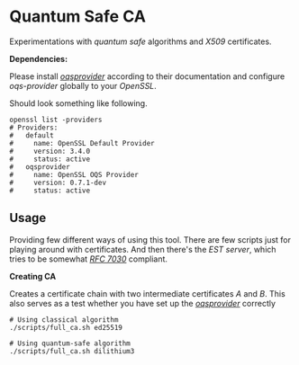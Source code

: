 # Quantum Safe CA

Experimentations with _quantum safe_ algorithms and _X509_ certificates.

**Dependencies:**

Please install [_oqsprovider_](https://github.com/open-quantum-safe/oqs-provider) according to their documentation and configure _oqs-provider_ globally to your _OpenSSL_.

Should look something like following.

```shell
openssl list -providers
# Providers:
#   default
#     name: OpenSSL Default Provider
#     version: 3.4.0
#     status: active
#   oqsprovider
#     name: OpenSSL OQS Provider
#     version: 0.7.1-dev
#     status: active
```

## Usage

Providing few different ways of using this tool. There are few scripts just for playing around with certificates. And then there's the _EST server_, which tries to be somewhat [_RFC 7030_](https://datatracker.ietf.org/doc/html/rfc7030) compliant.

**Creating CA**

Creates a certificate chain with two intermediate certificates _A_ and _B_. This also serves as a test whether you have set up the [_oqsprovider_](https://github.com/open-quantum-safe/oqs-provider) correctly

```shell
# Using classical algorithm
./scripts/full_ca.sh ed25519

# Using quantum-safe algorithm
./scripts/full_ca.sh dilithium3
```
